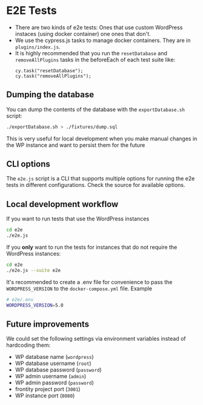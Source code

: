 # E2E Tests

- There are two kinds of e2e tests: Ones that use custom WordPress instaces (using docker container) one ones that don't.
- We use the cypress.js tasks to manage docker containers. They are in `plugins/index.js`.
- It is highly recommended that you run the `resetDatabase` and `removeAllPlugins` tasks in the beforeEach of each test suite like:
  ```
  cy.task("resetDatabase");
  cy.task("removeAllPlugins");
  ```

## Dumping the database

You can dump the contents of the database with the `exportDatabase.sh` script:

```sh
./exportDatabase.sh > ./fixtures/dump.sql
```

This is very useful for local development when you make manual changes in the WP instance and want to persist them for the future

## CLI options

The `e2e.js` script is a CLI that supports multiple options for running the e2e tests in different configurations. Check the source for available options.

## Local development workflow

If you want to run tests that use the WordPress instances

```sh
cd e2e
./e2e.js
```

If you **only** want to run the tests for instances that do not require the WordPress instances:

```sh
cd e2e
./e2e.js --suite e2e
```

It's recommended to create a .env file for convenience to pass the `WORDPRESS_VERSION` to the `docker-compose.yml` file. Example

```bash
# e2e/.env
WORDPRESS_VERSION=5.0
```

## Future improvements

We could set the following settings via environment variables instead of hardcoding them:

- WP database name (`wordpress`)
- WP database username (`root`)
- WP database password (`password`)
- WP admin username (`admin`)
- WP admin password (`password`)
- frontity project port (`3001`)
- WP instance port (`8080`)
